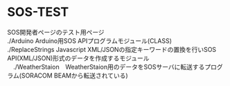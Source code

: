 # SOS-TEST
SOS開発者ページのテスト用ページ<br>
  ./Arduino Arduino用SOS APIプログラムモジュール(CLASS) <br>
  ./ReplaceStrings Javascript XML/JSONの指定キーワードの置換を行いSOS API(XML/JSON)形式のデータを作成するモジュール<br>
　./WeatherStaion　WeatherStaion用のデータをSOSサーバに転送するプログラム(SORACOM BEAMから転送されている)
